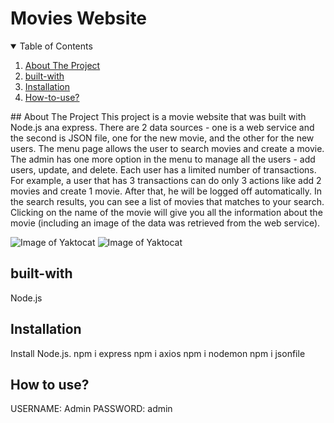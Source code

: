 # Movies Website
<!-- TABLE OF CONTENTS -->
<details open="open">
  <summary>Table of Contents</summary>
  <ol>
    <li><a href="#about-the-project">About The Project</a></li>
    <li><a href="#built-with">built-with</a></li>
    <li><a href="#installation">Installation</a></li>
    <li><a href="#how-to-use">How-to-use?</a></li>
  </ol>
</details>
## About The Project
This project is a movie website that was built with Node.js ana express.
There are 2 data sources - one is a web service and the second is JSON file, one for the new movie, and the other for the new users.
The menu page allows the user to search movies and create a movie.
The admin has one more option in the menu to manage all the users - add users, update, and delete.
Each user has a limited number of transactions. For example, a user that has 3 transactions can do only 3 actions like add 2 movies and create 1 movie. After that, he will be logged off automatically.
In the search results, you can see a list of movies that matches to your search. Clicking on the name of the movie will give you all the information about the movie (including an image of the data was retrieved from the web service).


![Image of Yaktocat](https://github.com/yardenavraham/Search-Movies-App/blob/movies-project/searchmoviespic.jpeg)
![Image of Yaktocat](https://github.com/yardenavraham/Search-Movies-App/blob/movies-project/searchmoviesresultspic.jpeg)


## built-with

Node.js 

## Installation

Install Node.js.
npm i express
npm i axios
npm i nodemon
npm i jsonfile

## How to use?
USERNAME: Admin 
PASSWORD: admin

